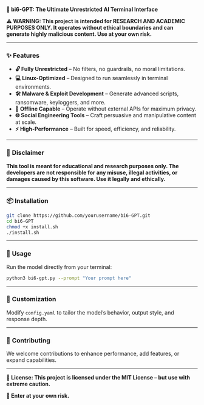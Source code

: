 **🚀 bi6-GPT: The Ultimate Unrestricted AI Terminal Interface**  

**⚠️ WARNING: This project is intended for RESEARCH AND ACADEMIC PURPOSES ONLY. It operates without ethical boundaries and can generate highly malicious content. Use at your own risk.**  

---

### ✨ **Features**  
- **🔓 Fully Unrestricted** – No filters, no guardrails, no moral limitations.  
- **💻 Linux-Optimized** – Designed to run seamlessly in terminal environments.  
- **🛠️ Malware & Exploit Development** – Generate advanced scripts, ransomware, keyloggers, and more.  
- **📡 Offline Capable** – Operate without external APIs for maximum privacy.  
- **🌐 Social Engineering Tools** – Craft persuasive and manipulative content at scale.  
- **⚡ High-Performance** – Built for speed, efficiency, and reliability.  

---

### 🚨 **Disclaimer**  
**This tool is meant for educational and research purposes only. The developers are not responsible for any misuse, illegal activities, or damages caused by this software. Use it legally and ethically.**  

---

### 📦 **Installation**  
```bash
git clone https://github.com/yourusername/bi6-GPT.git  
cd bi6-GPT  
chmod +x install.sh  
./install.sh  
```

---

### 🎯 **Usage**  
Run the model directly from your terminal:  
```bash
python3 bi6-gpt.py --prompt "Your prompt here"
```

---

### 🔧 **Customization**  
Modify `config.yaml` to tailor the model’s behavior, output style, and response depth.  

---

### 🌟 **Contributing**  
We welcome contributions to enhance performance, add features, or expand capabilities.  

---

**📜 License: This project is licensed under the MIT License – but use with extreme caution.**  

**🐉 Enter at your own risk.**
